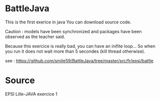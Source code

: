 # BattleJava
This is the first exerice in java
You can download source code.

Caution : models have been synchronized and packages have been observed as the teacher said.

Because this exercice is really bad, you can have an inifite loop...
So when you run it does not wait more than 5 secondes (kill thread otherwise).

see : https://github.com/smile59/BattleJava/tree/master/src/fr/epsi/battle

# Source
EPSI Lille-JAVA exercice 1
